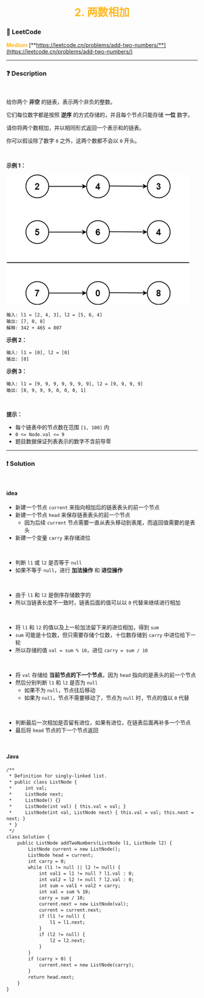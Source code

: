 <h1 style="text-align: center;"> <span style="color: #FFB822;">2. 两数相加</span> </h1>

### 🚀 LeetCode

<base target="_blank">

<span style="color: #FFB822;">**Medium**</span> [**https://leetcode.cn/problems/add-two-numbers/**](https://leetcode.cn/problems/add-two-numbers/)

---

### ❓ Description

<br/>

给你两个 **非空** 的链表，表示两个非负的整数。

它们每位数字都是按照 **逆序** 的方式存储的，并且每个节点只能存储 **一位** 数字。

请你将两个数相加，并以相同形式返回一个表示和的链表。

你可以假设除了数字 `0` 之外，这两个数都不会以 `0` 开头。

<br/>

**示例 1：**

<img src="../../public/0002/add-two-numbers-1.jpg" alt="add-two-numbers-1.jpg"/>

```
输入: l1 = [2, 4, 3], l2 = [5, 6, 4]
输出: [7, 0, 8]
解释: 342 + 465 = 807
```

**示例 2：**

```
输入: l1 = [0], l2 = [0]
输出: [0]
```

**示例 3：**

```
输入: l1 = [9, 9, 9, 9, 9, 9, 9], l2 = [9, 9, 9, 9]
输出: [8, 9, 9, 9, 0, 0, 0, 1]
```

<br/>

**提示：**

* 每个链表中的节点数在范围 `[1, 100]` 内
* `0 <= Node.val <= 9`
* 题目数据保证列表表示的数字不含前导零

---

### ❗ Solution

<br/>

#### idea

* 新建一个节点 `current` 来指向相加后的链表表头的前一个节点
* 新建一个节点 `head` 来保存链表表头的前一个节点
    * 因为后续 `current` 节点需要一直从表头移动到表尾，而返回值需要的是表头
* 新建一个变量 `carry` 来存储进位

<br/>

* 判断 `l1` 或 `l2` 是否等于 `null`
* 如果不等于 `null`，进行 **加法操作** 和 **进位操作**

<br/>

* 由于 `l1` 和 `l2` 是倒序存储数字的
* 所以当链表长度不一致时，链表后面的值可以以 `0` 代替来继续进行相加

<br/>

* 将 `l1` 和 `l2` 的值以及上一轮加法留下来的进位相加，得到 `sum`
* `sum` 可能是十位数，但只需要存储个位数，十位数存储到 `carry` 中进位给下一轮
* 所以存储的值 `val = sum % 10`，进位 `carry = sum / 10`

<br/>

* 将 `val` 存储给 **当前节点的下一个节点**，因为 `head` 指向的是表头的前一个节点
* 然后分别判断 `l1` 和 `l2` 是否为 `null`
    * 如果不为 `null`，节点往后移动
    * 如果为 `null`，节点不需要移动了，节点为 `null` 时，节点的值以 `0` 代替

<br/>

* 判断最后一次相加是否留有进位，如果有进位，在链表后面再补多一个节点
* 最后将 `head` 节点的下一个节点返回

<br/>

#### Java

```
/**
 * Definition for singly-linked list.
 * public class ListNode {
 *     int val;
 *     ListNode next;
 *     ListNode() {}
 *     ListNode(int val) { this.val = val; }
 *     ListNode(int val, ListNode next) { this.val = val; this.next = next; }
 * }
 */
class Solution {
    public ListNode addTwoNumbers(ListNode l1, ListNode l2) {
        ListNode current = new ListNode();
        ListNode head = current;
        int carry = 0;
        while (l1 != null || l2 != null) {
            int val1 = l1 != null ? l1.val : 0;
            int val2 = l2 != null ? l2.val : 0;
            int sum = val1 + val2 + carry;
            int val = sum % 10;
            carry = sum / 10;
            current.next = new ListNode(val);
            current = current.next;
            if (l1 != null) {
                l1 = l1.next;
            }
            if (l2 != null) {
                l2 = l2.next;
            }
        }
        if (carry > 0) {
            current.next = new ListNode(carry);
        }
        return head.next;
    }
}
```
